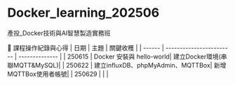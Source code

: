 # Docker_learning_202506
產投_Docker技術與AI智慧製造實務班

 📌 課程操作紀錄與心得
| 日期  | 主題                       | 關鍵收穫           |
| ------ | ------------------------ | -------------- |
| 250615 | Docker 安裝與 hello-world| 建立Docker環境(串聯MQTT&MySQL)|
| 250622 | 建立influxDB、phpMyAdmin、MQTTBox| 新增MQTTBox使用者帳號|
| 250629 | | |

